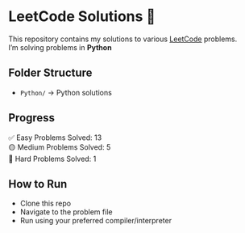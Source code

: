 # LeetCode Solutions 🚀

This repository contains my solutions to various [LeetCode](https://leetcode.com/) problems.  
I’m solving problems in **Python** 
## Folder Structure
- `Python/` → Python solutions

## Progress
✅ Easy Problems Solved: 13  
🟡 Medium Problems Solved: 5  
🔴 Hard Problems Solved: 1 

## How to Run
- Clone this repo
- Navigate to the problem file
- Run using your preferred compiler/interpreter
